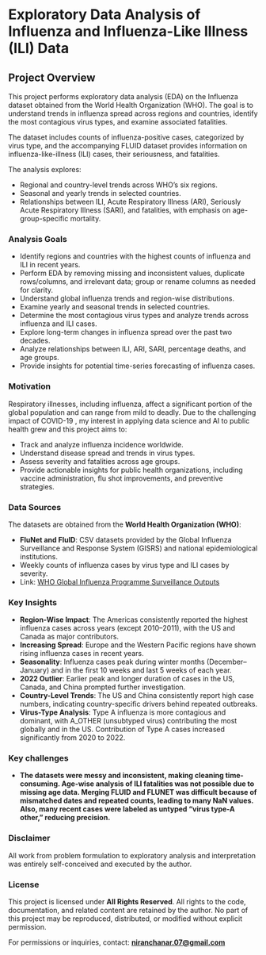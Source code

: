 # Exploratory Data Analysis of Influenza and Influenza-Like Illness (ILI) Data

## Project Overview
This project performs exploratory data analysis (EDA) on the Influenza dataset obtained from the World Health Organization (WHO). The goal is to understand trends in influenza spread across regions and countries, identify the most contagious virus types, and examine associated fatalities.

The dataset includes counts of influenza-positive cases, categorized by virus type, and the accompanying FLUID dataset provides information on influenza-like-illness (ILI) cases, their seriousness, and fatalities.

The analysis explores:
- Regional and country-level trends across WHO’s six regions.
- Seasonal and yearly trends in selected countries.
- Relationships between ILI, Acute Respiratory Illness (ARI), Seriously Acute Respiratory Illness (SARI), and fatalities, with emphasis on age-group-specific mortality.

### Analysis Goals
- Identify regions and countries with the highest counts of influenza and ILI in recent years.
- Perform EDA by removing missing and inconsistent values, duplicate rows/columns, and irrelevant data; group or rename columns as needed for clarity.
- Understand global influenza trends and region-wise distributions.
- Examine yearly and seasonal trends in selected countries.
- Determine the most contagious virus types and analyze trends across influenza and ILI cases.
- Explore long-term changes in influenza spread over the past two decades.
- Analyze relationships between ILI, ARI, SARI, percentage deaths, and age groups.
- Provide insights for potential time-series forecasting of influenza cases.

### Motivation
Respiratory illnesses, including influenza, affect a significant portion of the global population and can range from mild to deadly. Due to the challenging impact of COVID-19 , my interest in applying data science and AI to public health grew and this project aims to:
- Track and analyze influenza incidence worldwide.
- Understand disease spread and trends in virus types.
- Assess severity and fatalities across age groups.
- Provide actionable insights for public health organizations, including vaccine administration, flu shot improvements, and preventive strategies.

### Data Sources
The datasets are obtained from the **World Health Organization (WHO)**:
- **FluNet and FluID**: CSV datasets provided by the Global Influenza Surveillance and Response System (GISRS) and national epidemiological institutions.
- Weekly counts of influenza cases by virus type and ILI cases by severity.
- Link: [WHO Global Influenza Programme Surveillance Outputs](https://www.who.int/teams/global-influenza-programme/surveillance-and-monitoring/influenza-surveillance-outputs)

### Key Insights
- **Region-Wise Impact**: The Americas consistently reported the highest influenza cases across years (except 2010–2011), with the US and Canada as major contributors.
- **Increasing Spread**: Europe and the Western Pacific regions have shown rising influenza cases in recent years.
- **Seasonality**: Influenza cases peak during winter months (December–January) and in the first 10 weeks and last 5 weeks of each year.
- **2022 Outlier**: Earlier peak and longer duration of cases in the US, Canada, and China prompted further investigation.
- **Country-Level Trends**: The US and China consistently report high case numbers, indicating country-specific drivers behind repeated outbreaks.
- **Virus-Type Analysis**: Type A influenza is more contagious and dominant, with A_OTHER (unsubtyped virus) contributing the most globally and in the US. Contribution of Type A cases increased significantly from 2020 to 2022.

### Key challenges

- **The datasets were messy and inconsistent, making cleaning time-consuming. Age-wise analysis of ILI fatalities was not possible due to missing age data. Merging FLUID and FLUNET was difficult because of mismatched dates and repeated counts, leading to many NaN values. Also, many recent cases were labeled as untyped “virus type-A other,” reducing precision.**


### Disclaimer
All work  from problem formulation to exploratory analysis and interpretation  was entirely self-conceived and executed by the author.


### License
This project is licensed under **All Rights Reserved**. All rights to the code, documentation, and related content are retained by the author. No part of this project may be reproduced, distributed, or modified without explicit permission.

For permissions or inquiries, contact: **niranchanar.07@gmail.com**
